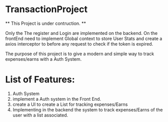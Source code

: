 # TransactionProject

** This Project is under contruction. **

Only the The register and Login are implemented on the backend.
On the frontEnd need to implement Global context to store User Stats and create a axios interceptor to before any request to check if the token is expired.

The purpose of this project is to give a modern and simple way to track expenses/earns with a Auth System.

# List of Features:
  1. Auth System
  2. implement a Auth system in the Front End.
  3. create a UI to create a List for tracking expenses/Earns
  4. Implementing in the backend the system to track expenses/Earns of the user with a list associated.
